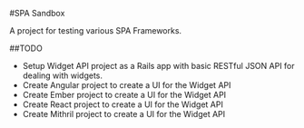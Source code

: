 #SPA Sandbox

A project for testing various SPA Frameworks.

##TODO

* Setup Widget API project as a Rails app with basic RESTful JSON API for dealing with widgets.
* Create Angular project to create a UI for the Widget API
* Create Ember project to create a UI for the Widget API
* Create React project to create a UI for the Widget API
* Create Mithril project to create a UI for the Widget API